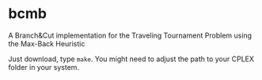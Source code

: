 # bcmb
A Branch&amp;Cut implementation for the Traveling Tournament Problem using the Max-Back Heuristic

Just download, type `make`. You might need to adjust the path to your CPLEX folder in your system.
